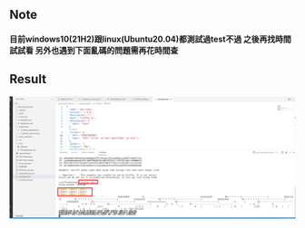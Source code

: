 ## Note
#### 目前windows10(21H2)跟linux(Ubuntu20.04)都測試過test不過 之後再找時間試試看 另外也遇到下面亂碼的問題需再花時間查
## Result
![](./0116_5.png)
